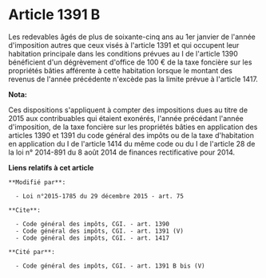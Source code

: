 # Article 1391 B

Les redevables âgés de plus de soixante-cinq ans au 1er janvier de l'année d'imposition autres que ceux visés à l'article
1391 et qui occupent leur habitation principale dans les conditions prévues au I de l'article 1390 bénéficient d'un
dégrèvement d'office de 100 € de la taxe foncière sur les propriétés bâties afférente à cette habitation lorsque le montant
des revenus de l'année précédente n'excède pas la limite prévue à l'article 1417.

**Nota:**

Ces dispositions s'appliquent à compter des impositions dues au titre de 2015 aux contribuables qui étaient exonérés, l'année
précédant l'année d'imposition, de la taxe foncière sur les propriétés bâties en application des articles 1390 et 1391 du
code général des impôts ou de la taxe d'habitation en application du I de l'article 1414 du même code ou du I de l'article 28
de la loi n° 2014-891 du 8 août 2014 de finances rectificative pour 2014.

**Liens relatifs à cet article**

	**Modifié par**:

	  - Loi n°2015-1785 du 29 décembre 2015 - art. 75

	**Cite**:

	  - Code général des impôts, CGI. - art. 1390
	  - Code général des impôts, CGI. - art. 1391 (V)
	  - Code général des impôts, CGI. - art. 1417

	**Cité par**:

	  - Code général des impôts, CGI. - art. 1391 B bis (V)
